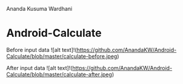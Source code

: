 Ananda Kusuma Wardhani
# Android-Calculate

Before input data
![alt text]!(https://github.com/AnandaKW/Android-Calculate/blob/master/calculate-before.jpeg)

After input data
![alt text]!(https://github.com/AnandaKW/Android-Calculate/blob/master/calculate-after.jpeg)
